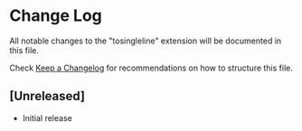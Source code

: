 # Change Log

All notable changes to the "tosingleline" extension will be documented in this file.

Check [Keep a Changelog](http://keepachangelog.com/) for recommendations on how to structure this file.

## [Unreleased]

- Initial release